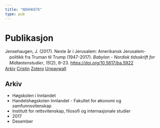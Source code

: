 ```yaml
---
title: "NDHHK87K"
type: pub
---
```

<h1>Publikasjon</h1>
<article id="csl-bib-container-NDHHK87K" class="csl-bib-container">
  <div class="csl-bib-body" style="line-height: 1.35; padding-left: 1em; text-indent:-1em;">
  <div class="csl-entry">Jensehaugen, J. (2017). Neste &#xE5;r i Jerusalem: Amerikansk Jerusalem-politikk fra Truman til Trump (1947-2017). <i>Babylon - Nordisk tidsskrift for Midt&#xF8;stenstudier</i>, <i>15</i>(2), 8&#x2013;23. <a href="https://doi.org/10.5617/ba.5922">https://doi.org/10.5617/ba.5922</a></div>
</div>
  <div class="csl-bib-buttons">
    <a href="#taxonomy-article-NDHHK87K" class="csl-bib-button">Arkiv</a>
    <a href alt="Cristin URL" class="csl-bib-button">Cristin</a>
    <a href alt="Zotero URL" class="csl-bib-button">Zotero</a>
    <a href="https://journals.uio.no/babylon/article/download/5922/5063" class="csl-bib-button">Unpaywall</a>
  </div>
  <div id="csl-bib-meta-container-NDHHK87K"></div>
</article>
<div id="csl-bib-meta-NDHHK87K" class="csl-bib-meta">
  <article id="taxonomy-article-NDHHK87K" class="taxonomy-article">
    <h1>Arkiv</h1>
    <ul>
      <li>Høgskolen i Innlandet</li>
      <li>Handelshøgskolen Innlandet - Fakultet for økonomi og samfunnsvitenskap</li>
      <li>Institutt for rettsvitenskap, filosofi og internasjonale studier</li>
      <li>2017</li>
      <li>Desember</li>
    </ul>
  </article>
</div>
